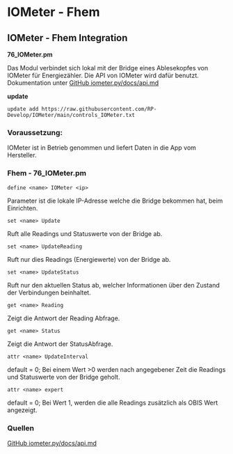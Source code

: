 # IOMeter - Fhem
## IOMeter - Fhem Integration

**76_IOMeter.pm**

Das Modul verbindet sich lokal mit der Bridge eines Ablesekopfes von IOMeter für Energiezähler. Die API von IOMeter wird dafür benutzt. Dokumentation unter [GitHub iometer.py/docs/api.md](https://github.com/iometer-gmbh/iometer.py/blob/main/docs/api.md)

**update**

`update add https://raw.githubusercontent.com/RP-Develop/IOMeter/main/controls_IOMeter.txt`

### Voraussetzung:
IOMeter ist in Betrieb genommen und liefert Daten in die App vom Hersteller.

### Fhem  - 76_IOMeter.pm
`define <name> IOMeter <ip>`

Parameter <ip> ist die lokale IP-Adresse welche die Bridge bekommen hat, beim Einrichten.

`set <name> Update`

Ruft alle Readings und Statuswerte von der Bridge ab.

`set <name> UpdateReading`

Ruft nur dies Readings (Energiewerte) von der Bridge ab.

`set <name> UpdateStatus`

Ruft nur den aktuellen Status ab, welcher Informationen über den Zustand der Verbindungen beinhaltet.

`get <name> Reading`

Zeigt die Antwort der Reading Abfrage.

`get <name> Status`

Zeigt die Antwort der StatusAbfrage.

`attr <name> UpdateInterval`

default = 0;
Bei einem Wert >0 werden nach angegebener Zeit die Readings und Statuswerte von der Bridge geholt.

`attr <name> expert`

default = 0;
Bei Wert 1, werden die alle Readings zusätzlich als OBIS Wert angezeigt.


### Quellen
[GitHub iometer.py/docs/api.md](https://github.com/iometer-gmbh/iometer.py/blob/main/docs/api.md)
